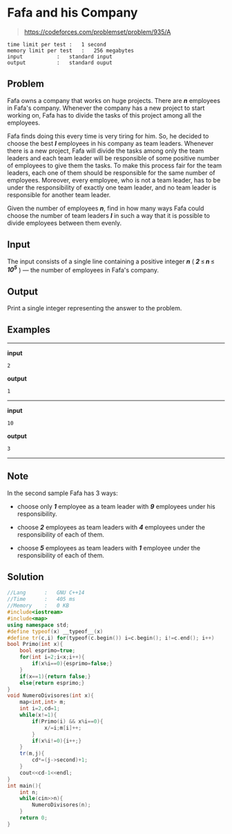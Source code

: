 # Fafa and his Company

> https://codeforces.com/problemset/problem/935/A

```
time limit per test	:	1 second
memory limit per test	:	256 megabytes
input			:	standard input
output			:	standard ouput
```

## Problem

Fafa owns a company that works on huge projects. There are ***n*** employees in Fafa's company. Whenever the company has a new project to start working on, Fafa has to divide the tasks of this project among all the employees.

Fafa finds doing this every time is very tiring for him. So, he decided to choose the best ***l*** employees in his company as team leaders. Whenever there is a new project, Fafa will divide the tasks among only the team leaders and each team leader will be responsible of some positive number of employees to give them the tasks. To make this process fair for the team leaders, each one of them should be responsible for the same number of employees. Moreover, every employee, who is not a team leader, has to be under the responsibility of exactly one team leader, and no team leader is responsible for another team leader.

Given the number of employees ***n***, find in how many ways Fafa could choose the number of team leaders ***l*** in such a way that it is possible to divide employees between them evenly.

## Input

The input consists of a single line containing a positive integer ***n*** ( ***2*** ≤ ***n*** ≤ ***10<sup>5</sup>*** ) — the number of employees in Fafa's company.

## Output

Print a single integer representing the answer to the problem.

## Examples

---
**input**
```
2

```
**output**
```
1

```
---
**input**
```
10

```
**output**
```
3

```
---

## Note

In the second sample Fafa has 3 ways:

* choose only ***1*** employee as a team leader with ***9*** employees under his responsibility.

* choose ***2*** employees as team leaders with ***4*** employees under the responsibility of each of them.

* choose ***5*** employees as team leaders with ***1*** employee under the responsibility of each of them.

## Solution

```c++
//Lang		:	GNU C++14
//Time		:	405 ms
//Memory	:	0 KB
#include<iostream>
#include<map>
using namespace std;
#define typeof(x) __typeof__(x)
#define tr(c,i) for(typeof(c.begin()) i=c.begin(); i!=c.end(); i++)
bool Primo(int x){
	bool esprimo=true;
	for(int i=2;i<x;i++){
		if(x%i==0){esprimo=false;}
	}
	if(x==1){return false;}
	else{return esprimo;}
}
void NumeroDivisores(int x){
	map<int,int> m;
	int i=2,cd=1;
	while(x!=1){
		if(Primo(i) && x%i==0){
			x/=i;m[i]++;
		}
		if(x%i!=0){i++;}
	}
	tr(m,j){
		cd*=(j->second)+1;
	}
	cout<<cd-1<<endl;
}
int main(){
	int n;
	while(cin>>n){
		NumeroDivisores(n);
	}
	return 0;
}
```
